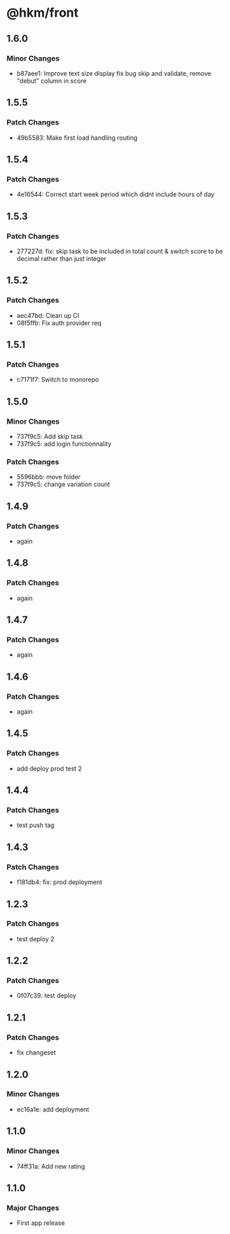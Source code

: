 # @hkm/front

## 1.6.0

### Minor Changes

- b87aee1: Improve text size display fix bug skip and validate, remove "debut" column in score

## 1.5.5

### Patch Changes

- 49b5583: Make first load handling routing

## 1.5.4

### Patch Changes

- 4e16544: Correct start week period which didnt include hours of day

## 1.5.3

### Patch Changes

- 277227d: fix: skip task to be included in total count & switch score to be decimal rather than just integer

## 1.5.2

### Patch Changes

- aec47bd: Clean up CI
- 08f5ffb: Fix auth provider req

## 1.5.1

### Patch Changes

- c7171f7: Switch to monorepo

## 1.5.0

### Minor Changes

- 737f9c5: Add skip task
- 737f9c5: add login functionnality

### Patch Changes

- 5596bbb: move folder
- 737f9c5: change variation count

## 1.4.9

### Patch Changes

- again

## 1.4.8

### Patch Changes

- again

## 1.4.7

### Patch Changes

- again

## 1.4.6

### Patch Changes

- again

## 1.4.5

### Patch Changes

- add deploy prod test 2

## 1.4.4

### Patch Changes

- test push tag

## 1.4.3

### Patch Changes

- f181db4: fix: prod deployment

## 1.2.3

### Patch Changes

- test deploy 2

## 1.2.2

### Patch Changes

- 0f07c39: test deploy

## 1.2.1

### Patch Changes

- fix changeset

## 1.2.0

### Minor Changes

- ec16a1e: add deployment

## 1.1.0

### Minor Changes

- 74ff31a: Add new rating

## 1.1.0

### Major Changes

- First app release
